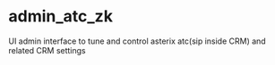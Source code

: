 # admin_atc_zk
UI admin interface to tune and control asterix atc(sip inside CRM) and related CRM settings
